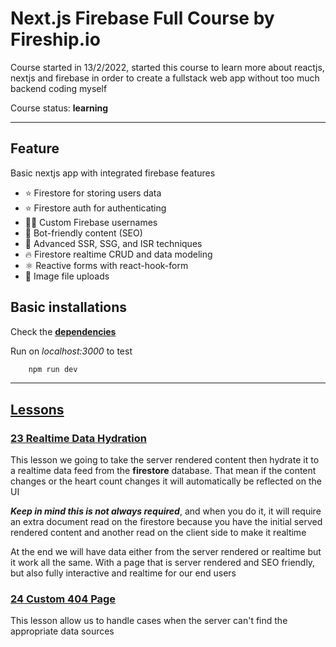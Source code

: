# Next.js Firebase Full Course by **Fireship.io**
Course started in 13/2/2022, started this course to learn more about reactjs, nextjs and firebase in order to create a fullstack web app without too much backend coding myself

Course status: **learning**

---

## Feature
Basic nextjs app with integrated firebase features 
- ⭐ Firestore for storing users data
- ⭐ Firestore auth for authenticating
- 👨‍🎤 Custom Firebase usernames
- 📰 Bot-friendly content (SEO)
- 🦾 Advanced SSR, SSG, and ISR techniques
- 🔥 Firestore realtime CRUD and data modeling
- ⚛️ Reactive forms with react-hook-form
- 📂 Image file uploads

## Basic installations
Check the **[dependencies](package.json)**

Run on *localhost:3000* to test

```bash
    npm run dev
```

---

## [Lessons](https://fireship.io/courses/react-next-firebase)

### [23 Realtime Data Hydration](https://fireship.io/courses/react-next-firebase/ssr-hydration/)
This lesson we going to take the server rendered content then hydrate it to a realtime data feed from the **firestore** database. That mean if the content changes or the heart count changes it will automatically be reflected on the UI

***Keep in mind this is not always required***, and when you do it, it will require an extra document read on the firestore because you have the initial served rendered content and another read on the client side to make it realtime

At the end we will have data either from the server rendered or realtime but it work all the same. With a page that is server rendered and SEO friendly, but also fully interactive and realtime for our end users

### [24 Custom 404 Page](https://fireship.io/courses/react-next-firebase/ssr-404/)
This lesson allow us to handle cases when the server can't find the appropriate data sources
